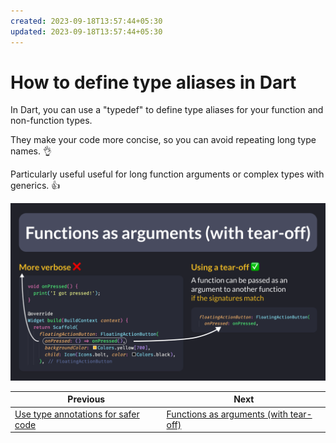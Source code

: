 ```yaml
---
created: 2023-09-18T13:57:44+05:30
updated: 2023-09-18T13:57:44+05:30
---
```

# How to define type aliases in Dart

In Dart, you can use a "typedef" to define type aliases for your function and non-function types.

They make your code more concise, so you can avoid repeating long type names. 👌

Particularly useful useful for long function arguments or complex types with generics. 👍

![](../0074-pass-functions-as-arguments/074.0.png)

 

| Previous | Next |
| -------- | ---- |
| [Use type annotations for safer code](../0072-use-type-annotations-for-safer-code/index.md) | [Functions as arguments (with tear-off)](../0074-pass-functions-as-arguments/index.md) |
